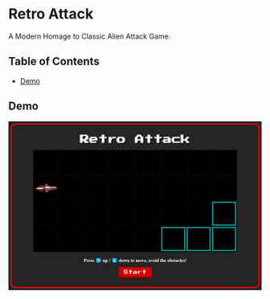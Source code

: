 # Retro Attack

A Modern Homage to Classic Alien Attack Game.

## Table of Contents
- [Demo](#demo)

## Demo

![Retro Attack Screenshot](screenshot.png)

